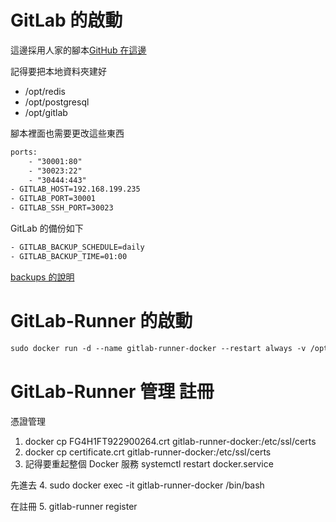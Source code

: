 # GitLab 的啟動

這邊採用人家的腳本[GitHub 在這邊](https://github.com/sameersbn/docker-gitlab)

記得要把本地資料夾建好
- /opt/redis 
- /opt/postgresql
- /opt/gitlab

腳本裡面也需要更改這些東西

```txt
ports:
    - "30001:80"
    - "30023:22"
    - "30444:443"
- GITLAB_HOST=192.168.199.235
- GITLAB_PORT=30001
- GITLAB_SSH_PORT=30023
```

GitLab 的備份如下

```txt
- GITLAB_BACKUP_SCHEDULE=daily
- GITLAB_BACKUP_TIME=01:00
```

[backups 的說明](https://github.com/sameersbn/docker-gitlab#maintenance)

# GitLab-Runner 的啟動

```txt
sudo docker run -d --name gitlab-runner-docker --restart always -v /opt/gitlab-runner/config:/etc/gitlab-runner -v /var/run/docker.sock:/var/run/docker.sock gitlab/gitlab-runner:latest
```

# GitLab-Runner 管理 註冊

憑證管理
1. docker cp FG4H1FT922900264.crt gitlab-runner-docker:/etc/ssl/certs
2. docker cp certificate.crt gitlab-runner-docker:/etc/ssl/certs
3. 記得要重起整個 Docker 服務 systemctl  restart  docker.service 

先進去
4. sudo docker exec -it  gitlab-runner-docker /bin/bash

在註冊
5. gitlab-runner register
